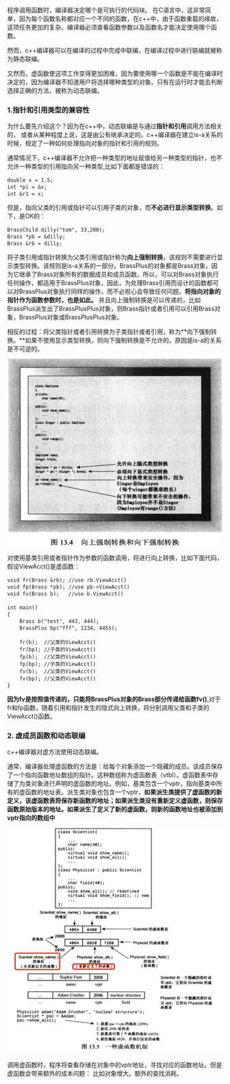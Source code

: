 程序调用函数时，编译器决定哪个是可执行的代码块。
在C语言中，这非常简单，因为每个函数名称都对应一个不同的函数，在c++中，由于函数重载的缘故，这项任务更加的复杂。编译器必须查看函数参数以及函数名才能决定使用哪个函数。

然而，c++编译器可以在编译的过程中完成中联编，在编译过程中进行联编就被称为静态联编。

又然而，虚函数使这项工作变得更加困难，因为要使用哪一个函数是不能在编译时决定的，因为编译器不知道用户将选择哪种类型的对象。只有在运行时才能去判断选择正确的方法，被称为动态联编。

### 1.指针和引用类型的兼容性
为什么要先介绍这个？因为在c++中，动态联编是与通过**指针和引用**调用方法相关的，
或者从某种程度上说，这是由公有继承决定的。c++编译器在建立is-a关系的时候，规定了一种如何处理指向对象的指针和引用的规则。

通常情况下，c++编译器不允许把一种类型的地址赋值给另一种类型的指针，也不允许一种类型的引用指向另一种类型,比如下面都是错误的：
```
double x = 1.5;
int *pi = &x;
int &r1 = x;
```
但是，指向父类的引用或指针可以引用子类的对象，而**不必进行显示类型转换**。如下，是OK的：
```
BrassChild dilly("tom", 33,200);
Brass *pb = &dilly;
Brass &rb = dilly;
```
将子类引用或指针转换为父类引用或指针称为**向上强制转换**，该规则不需要进行显示类型转换。该规则是is-a关系的一部分。BrassPlus的对象都是Brass对象，因为它继承了Brass对象所有的数据成员和成员函数。所以，可以对Brass对象执行任何操作，都适用于BrassPlus对象，因此，为处理Brass引用而设计的函数都可以对BrassPlus对象执行同样的操作，而不必担心会导致任何问题。**将指向对象的指针作为函数参数时，也是如此。** 并且向上强制转换是可以传递的，比如BrassPlus派生出了BrassPlusPlus对象，则Brass指针或者引用可以引用Brass对象，BrassPlus对象或BrassPlusPlus对象。

相反的过程：将父类指针或者引用转换为子类指针或者引用，称为**向下强制转换。**如果不使用显示类型转换，则向下强制转换是不允许的。原因是is-a的关系是不可逆的。

![](assets/markdown-img-paste-20210502162257347.png)

对使用基类引用或者指针作为参数的函数调用，将进行向上转换，比如下面代码，假设ViewAcct()是虚函数：
```
void fr(Brass &rb); //use rb.ViewAcct()
void fp(Brass *pb); //use pb->ViewAcct()
void fv(Brass b);   //use b.ViewAcct()

int main()
{
    Brass b("test", 443, 444);
    BrassPlus bp("fff", 1234, 4455);

    fr(b);  //父类的ViewAcct()
    fr(bp); //子类的ViewAcct()
    fp(b);  //父类的ViewAcct()
    fp(bp); //子类的ViewAcct()
    fv(b);  //父类的ViewAcct()
    fv(bp); //父类的ViewAcct()
}
```
**因为fv是按照值传递的，只能将BrassPlus对象的Brass部分传递给函数fv()**,对于fr和fp函数，随着引用和指针发生的隐式向上转换，将分别调用父类和子类的ViewAcct()函数。


### 2. 虚成员函数和动态联编
c++编译器对虚方法使用动态联编。

通常，编译器处理虚函数的方法是：给每个对象添加一个隐藏的成员。该成员保存了一个指向函数地址数组的指针。这种数组称为虚函数表（vtbl）。虚函数表中存储了为类对象进行声明的虚函数的地址。例如，基类包含一个vptr，指向基类中所有的虚函数的地址表。派生类对象也包含一个vptr，**如果派生类提供了虚函数的新定义，该虚函数表将保存新函数的地址；如果派生类没有重新定义虚函数，则保存函数原始版本的地址。如果派生了定义了新的虚函数，则新的函数地址也被添加到vptr指向的数组中**

![虚函数原理](assets/markdown-img-paste-20210502165320252.png)

调用虚函数时，程序将查看存储在对象中的vptr地址，寻找对应的函数地址。但是虚函数会带来额外的成本问题：
比如对象增大。额外的查找消耗。

